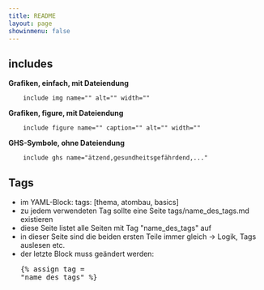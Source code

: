 ```yaml
---
title: README
layout: page
showinmenu: false
---
```


## includes

**Grafiken, einfach, mit Dateiendung**

```
	include img name="" alt="" width=""
```

**Grafiken, figure, mit Dateiendung**

```
	include figure name="" caption="" alt="" width=""
```

**GHS-Symbole, ohne Dateiendung**

```
	include ghs name="ätzend,gesundheitsgefährdend,..."
```

## Tags

- im YAML-Block: tags: [thema, atombau, basics]
- zu jedem verwendeten Tag sollte eine Seite tags/name_des_tags.md existieren
 - diese Seite listet alle Seiten mit Tag "name_des_tags" auf
 - in dieser Seite sind die beiden ersten Teile immer gleich -> Logik, Tags auslesen etc.
 - der letzte Block muss geändert werden: <pre>{% assign tag = "name_des_tags" %}</pre>
